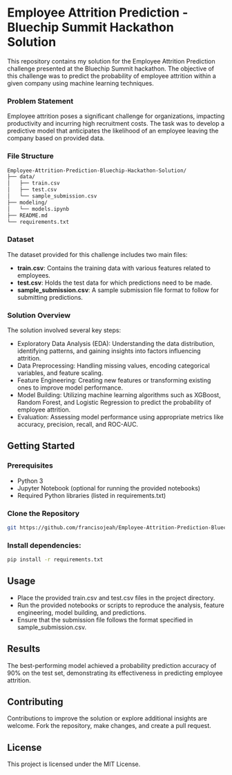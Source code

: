 # Employee Attrition Prediction - Bluechip Summit Hackathon Solution

This repository contains my solution for the Employee Attrition Prediction challenge presented at the Bluechip Summit hackathon. The objective of this challenge was to predict the probability of employee attrition within a given company using machine learning techniques.

### Problem Statement
Employee attrition poses a significant challenge for organizations, impacting productivity and incurring high recruitment costs. The task was to develop a predictive model that anticipates the likelihood of an employee leaving the company based on provided data.

### File Structure

```bash
Employee-Attrition-Prediction-Bluechip-Hackathon-Solution/
├── data/
│   ├── train.csv
│   ├── test.csv
│   └── sample_submission.csv
├── modeling/
│   └── models.ipynb
├── README.md
└── requirements.txt
```

### Dataset
The dataset provided for this challenge includes two main files:

- **train.csv**: Contains the training data with various features related to employees.
- **test.csv**: Holds the test data for which predictions need to be made.
- **sample_submission.csv**: A sample submission file format to follow for submitting predictions.

### Solution Overview
The solution involved several key steps:

- Exploratory Data Analysis (EDA): Understanding the data distribution, identifying patterns, and gaining insights into factors influencing attrition.
- Data Preprocessing: Handling missing values, encoding categorical variables, and feature scaling.
- Feature Engineering: Creating new features or transforming existing ones to improve model performance.
- Model Building: Utilizing machine learning algorithms such as XGBoost, Random Forest, and Logistic Regression to predict the probability of employee attrition.
- Evaluation: Assessing model performance using appropriate metrics like accuracy, precision, recall, and ROC-AUC.


## Getting Started

### Prerequisites
- Python 3
- Jupyter Notebook (optional for running the provided notebooks)
- Required Python libraries (listed in requirements.txt)

### Clone the Repository

```bash
git https://github.com/francisojeah/Employee-Attrition-Prediction-Bluechip-Hackathon-Solution.git
```

### Install dependencies:
```bash
pip install -r requirements.txt
```

## Usage
- Place the provided train.csv and test.csv files in the project directory.
- Run the provided notebooks or scripts to reproduce the analysis, feature engineering, model building, and predictions.
- Ensure that the submission file follows the format specified in sample_submission.csv.

## Results
The best-performing model achieved a probability prediction accuracy of 90% on the test set, demonstrating its effectiveness in predicting employee attrition.

## Contributing
Contributions to improve the solution or explore additional insights are welcome. Fork the repository, make changes, and create a pull request.

## License
This project is licensed under the MIT License.
